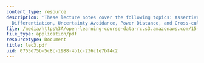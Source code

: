 ```yaml
---
content_type: resource
description: 'These lecture notes cover the following topics: Assertiveness, Gender
  Differentiation, Uncertainty Avoidance, Power Distance, and Cross-cultural Dialogue.'
file: /media/https%3A/open-learning-course-data-rc.s3.amazonaws.com/15-996-cross-cultural-leadership-fall-2004/0755d75b5c8c19884b1c236c1e7bf4c2_lec3.pdf
file_type: application/pdf
resourcetype: Document
title: lec3.pdf
uid: 0755d75b-5c8c-1988-4b1c-236c1e7bf4c2
---
```

